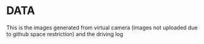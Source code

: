 # DATA
This is the images generated from virtual camera (images not uploaded due to github space restriction) and the driving log
